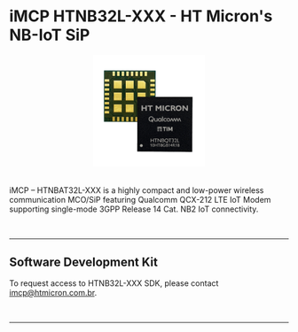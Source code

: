 # iMCP HTNB32L-XXX - HT Micron's NB-IoT SiP

<div align="center">
  <img src='.gitkeep/htnb32l-xxx.png' id="htnb32l" height="40%" width="40%"/>
</div>

<br/>

iMCP – HTNBAT32L-XXX is a highly compact and low-power wireless communication MCO/SiP featuring Qualcomm QCX-212 LTE IoT Modem supporting single-mode 3GPP Release 14 Cat. NB2 IoT connectivity.

<br/>
<hr>

## Software Development Kit

To request access to HTNB32L-XXX SDK, please contact imcp@htmicron.com.br.

<br/>
<hr>
